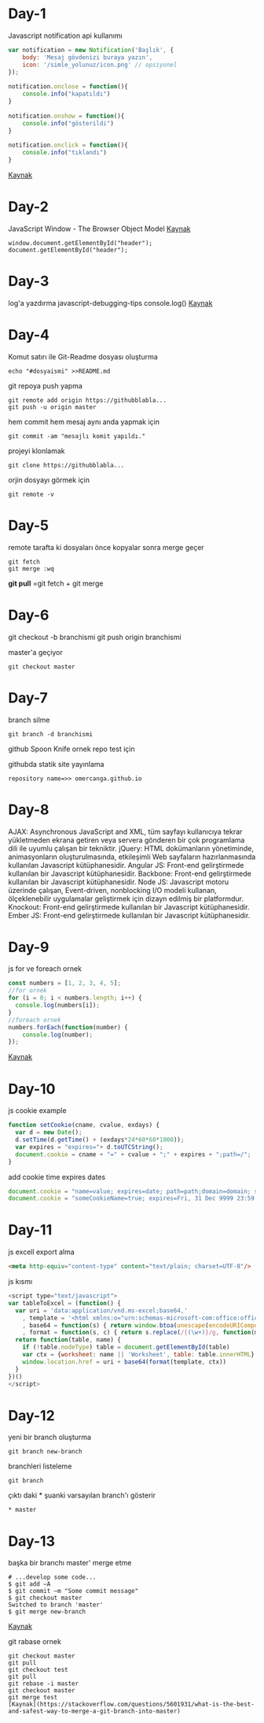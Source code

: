 # Day-1
Javascript notification api kullanımı
```js
var notification = new Notification('Başlık', { 
    body: 'Mesaj gövdenizi buraya yazın',
    icon: '/simle_yolunuz/icon.png' // opsiyonel
});
 
notification.onclose = function(){
    console.info("kapatıldı")
}
 
notification.onshow = function(){
    console.info("gösterildi")
}
 
notification.onclick = function(){
    console.info("tıklandı")
}
```
[Kaynak](https://www.muratoner.net/javascript/javascript-notification-api-kullanimi)

# Day-2
JavaScript Window - The Browser Object Model
[Kaynak](https://www.w3schools.com/js/js_window.asp)
```
window.document.getElementById("header");
document.getElementById("header");
```

# Day-3
log'a yazdırma
javascript-debugging-tips
console.log()
[Kaynak](https://raygun.com/learn/javascript-debugging-tips)

# Day-4
Komut satırı ile Git-Readme dosyası oluşturma
```git
echo "#dosyaismi" >>README.md
```
git repoya push yapma
```git
git remote add origin https://githubblabla...
git push -u origin master
```
hem commit hem mesaj aynı anda yapmak için
```
git commit -am "mesajlı komit yapıldı."
```
projeyi klonlamak
```
git clone https://githubblabla...
```
orjin dosyayı görmek için
```
git remote -v
```

# Day-5
remote tarafta ki dosyaları önce kopyalar sonra merge geçer
```
git fetch 
git merge :wq
```
**git pull** =git fetch + git merge
 
# Day-6 
git checkout -b branchismi
git push origin branchismi

master'a geçiyor
```
git checkout master 
```
# Day-7
branch silme
```
git branch -d branchismi
```
github 
Spoon Knife ornek repo test için

githubda statik site yayınlama
```
repository name=>> omercanga.github.io
```

# Day-8
AJAX: Asynchronous JavaScript and XML, tüm sayfayı kullanıcıya tekrar yükletmeden ekrana getiren veya servera gönderen bir çok programlama dili ile uyumlu çalışan bir tekniktir.
jQuery: HTML dokümanların yönetiminde, animasyonların oluşturulmasında, etkileşimli Web sayfaların hazırlanmasında kullanılan Javascript kütüphanesidir.
Angular JS: Front-end gelirştirmede kullanılan bir Javascript kütüphanesidir.
Backbone: Front-end gelirştirmede kullanılan bir Javascript kütüphanesidir.
Node JS:  Javascript motoru üzerinde çalışan, Event-driven, nonblocking I/O modeli kullanan, ölçeklenebilir uygulamalar geliştirmek için dizayn edilmiş bir platformdur.
Knockout: Front-end gelirştirmede kullanılan bir Javascript kütüphanesidir.
Ember JS: Front-end gelirştirmede kullanılan bir Javascript kütüphanesidir.

# Day-9
js for ve foreach ornek
```js
const numbers = [1, 2, 3, 4, 5];
//for ornek
for (i = 0; i < numbers.length; i++) {
  console.log(numbers[i]);
} 
//foreach ornek
numbers.forEach(function(number) {
    console.log(number);
});
```
[Kaynak](https://www.freecodecamp.org/news/javascript-foreach-how-to-loop-through-an-array-in-js/)
# Day-10
js cookie example
```js
function setCookie(cname, cvalue, exdays) {
  var d = new Date();
  d.setTime(d.getTime() + (exdays*24*60*60*1000));
  var expires = "expires="+ d.toUTCString();
  document.cookie = cname + "=" + cvalue + ";" + expires + ";path=/";
}
```
add cookie time expires dates
```js
document.cookie = "name=value; expires=date; path=path;domain=domain; secure";
document.cookie = "someCookieName=true; expires=Fri, 31 Dec 9999 23:59:59 GMT";
```
# Day-11
js excell export alma
```html
<meta http-equiv="content-type" content="text/plain; charset=UTF-8"/>
```
js kısmı
```js
<script type="text/javascript">
var tableToExcel = (function() {
  var uri = 'data:application/vnd.ms-excel;base64,'
    , template = '<html xmlns:o="urn:schemas-microsoft-com:office:office" xmlns:x="urn:schemas-microsoft-com:office:excel" xmlns="http://www.w3.org/TR/REC-html40"><head><!--[if gte mso 9]><xml><x:ExcelWorkbook><x:ExcelWorksheets><x:ExcelWorksheet><x:Name>{worksheet}</x:Name><x:WorksheetOptions><x:DisplayGridlines/></x:WorksheetOptions></x:ExcelWorksheet></x:ExcelWorksheets></x:ExcelWorkbook></xml><![endif]--><meta http-equiv="content-type" content="text/plain; charset=UTF-8"/></head><body><table>{table}</table></body></html>'
    , base64 = function(s) { return window.btoa(unescape(encodeURIComponent(s))) }
    , format = function(s, c) { return s.replace(/{(\w+)}/g, function(m, p) { return c[p]; }) }
  return function(table, name) {
    if (!table.nodeType) table = document.getElementById(table)
    var ctx = {worksheet: name || 'Worksheet', table: table.innerHTML}
    window.location.href = uri + base64(format(template, ctx))
  }
})()
</script>
```

# Day-12
yeni bir branch oluşturma
```git
git branch new-branch
```
branchleri listeleme
```git
git branch 
```
çıktı daki * şuanki varsayılan branch'ı gösterir
```
* master
```

# Day-13
başka bir branchı master' merge etme
```git
# ...develop some code...
$ git add –A
$ git commit –m "Some commit message"
$ git checkout master
Switched to branch 'master'
$ git merge new-branch
```
[Kaynak](https://stackabuse.com/git-merge-branch-into-master/) 

git rabase ornek

```
git checkout master
git pull
git checkout test
git pull
git rebase -i master
git checkout master
git merge test
[Kaynak](https://stackoverflow.com/questions/5601931/what-is-the-best-and-safest-way-to-merge-a-git-branch-into-master)
```
